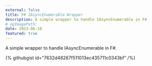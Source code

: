 ```yaml
---
external: false
title: F# IAsyncEnumerable Wrapper
description: A simple wrapper to handle IAsyncEnumerable in F#
# ogImagePath:
date: 2023-06-10
featured: true
---
```


A simple wrapper to handle IAsyncEnumerable in F#.

{% githubgist id="7632d48267f511013ec435711c0343bf" /%}
